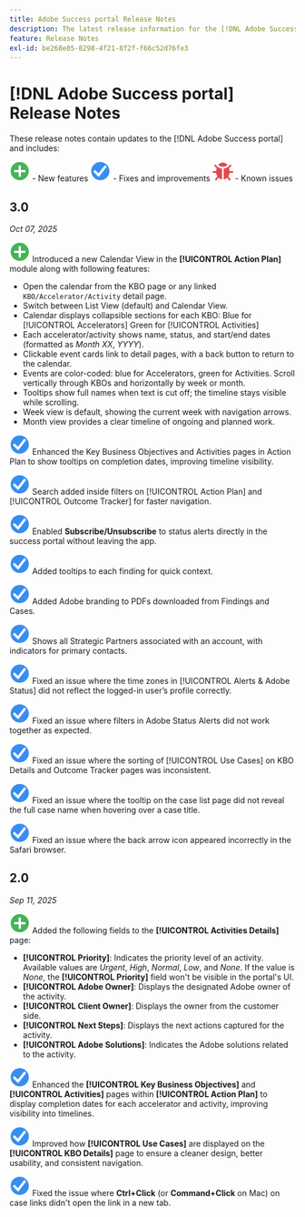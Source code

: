 ```yaml
---
title: Adobe Success portal Release Notes
description: The latest release information for the [!DNL Adobe Success portal].
feature: Release Notes
exl-id: be268e05-8298-4f21-8f2f-f66c52d76fe3
---
```

# [!DNL Adobe Success portal] Release Notes

These release notes contain updates to the [!DNL Adobe Success portal] and includes:

![New](../adobe-success-portal/assets/new.svg) - New features
![Fix](../adobe-success-portal/assets/fix.svg) - Fixes and improvements
![Bug](../adobe-success-portal/assets/bug.svg) - Known issues

## 3.0 

_Oct 07, 2025_

![New](../adobe-success-portal/assets/new.svg) Introduced a new Calendar View in the **[!UICONTROL Action Plan]** module along with following features:
* Open the calendar from the KBO page or any linked `KBO/Accelerator/Activity` detail page.
* Switch between List View (default) and Calendar View.
* Calendar displays collapsible sections for each KBO: 
  Blue for [!UICONTROL Accelerators] 
  Green for [!UICONTROL Activities]
* Each accelerator/activity shows name, status, and start/end dates (formatted as *Month XX*, *YYYY*).
* Clickable event cards link to detail pages, with a back button to return to the calendar.
* Events are color-coded: blue for Accelerators, green for Activities. Scroll vertically through KBOs and horizontally by week or month.
* Tooltips show full names when text is cut off; the timeline stays visible while scrolling.
* Week view is default, showing the current week with navigation arrows.
* Month view provides a clear timeline of ongoing and planned work.

![Fix](../adobe-success-portal/assets/fix.svg) Enhanced the Key Business Objectives and Activities pages in Action Plan to show tooltips on completion dates, improving timeline visibility.

![Fix](../adobe-success-portal/assets/fix.svg) Search added inside filters on [!UICONTROL Action Plan] and [!UICONTROL Outcome Tracker] for faster navigation.

![Fix](../adobe-success-portal/assets/fix.svg) Enabled **Subscribe/Unsubscribe** to status alerts directly in the success portal without leaving the app.

![Fix](../adobe-success-portal/assets/fix.svg) Added tooltips to each finding for quick context.

![Fix](../adobe-success-portal/assets/fix.svg) Added Adobe branding to PDFs downloaded from Findings and Cases.

![Fix](../adobe-success-portal/assets/fix.svg) Shows all Strategic Partners associated with an account, with indicators for primary contacts.

![Fix](../adobe-success-portal/assets/fix.svg) Fixed an issue where the time zones in [!UICONTROL Alerts & Adobe Status] did not reflect the logged-in user’s profile correctly.

![Fix](../adobe-success-portal/assets/fix.svg) Fixed an issue where filters in Adobe Status Alerts did not work together as expected.

![Fix](../adobe-success-portal/assets/fix.svg) Fixed an issue where the sorting of [!UICONTROL Use Cases] on KBO Details and Outcome Tracker pages was inconsistent.

![Fix](../adobe-success-portal/assets/fix.svg) Fixed an issue where the tooltip on the case list page did not reveal the full case name when hovering over a case title.

![Fix](../adobe-success-portal/assets/fix.svg) Fixed an issue where the back arrow icon appeared incorrectly in the Safari browser.

## 2.0 

_Sep 11, 2025_

![New](../adobe-success-portal/assets/new.svg) Added the following fields to the **[!UICONTROL Activities Details]** page:

* **[!UICONTROL Priority]**: Indicates the priority level of an activity. Available values are *Urgent*, *High*, *Normal*, *Low*, and *None*. If the value is *None*, the **[!UICONTROL Priority]** field won't be visible in the portal's UI.
* **[!UICONTROL Adobe Owner]**: Displays the designated Adobe owner of the activity.
* **[!UICONTROL Client Owner]**: Displays the owner from the customer side.
* **[!UICONTROL Next Steps]**: Displays the next actions captured for the activity.
* **[!UICONTROL Adobe Solutions]**: Indicates the Adobe solutions related to the activity.

![Fix](../adobe-success-portal/assets/fix.svg) Enhanced the **[!UICONTROL Key Business Objectives]** and **[!UICONTROL Activities]** pages within **[!UICONTROL Action Plan]** to display completion dates for each accelerator and activity, improving visibility into timelines.

![Fix](../adobe-success-portal/assets/fix.svg) Improved how **[!UICONTROL Use Cases]** are displayed on the **[!UICONTROL KBO Details]** page to ensure a cleaner design, better usability, and consistent navigation.

![Fix](../adobe-success-portal/assets/fix.svg) Fixed the issue where **Ctrl+Click** (or **Command+Click** on Mac) on case links didn't open the link in a new tab.
